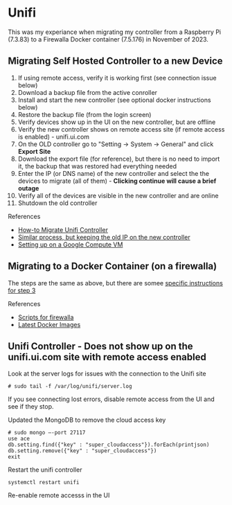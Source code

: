 # Unifi

This was my experiance when migrating my controller from a Raspberry Pi (7.3.83) to a Firewalla Docker container (7.5.176) in November of 2023.

## Migrating Self Hosted Controller to a new Device

1. If using remote access, verify it is working first (see connection issue below)
2. Download a backup file from the active conroller
3. Install and start the new controller (see optional docker instructions below)
4. Restore the backup file (from the login screen)
5. Verify devices show up in the UI on the new controller, but are offline
6. Verify the new controller shows on remote access site (if remote access is enabled) - unifi.ui.com
7. On the OLD controller go to "Setting -> System -> General" and click **Export Site**
8. Download the export file (for reference), but there is no need to import it, the backup that was restored had everything needed
9. Enter the IP (or DNS name) of the new controller and select the the devices to migrate (all of them) - **Clicking continue will cause a brief outage**
10. Verify all of the devices are visible in the new controller and are online
11. Shutdown the old controller

References
- [How-to Migrate Unifi Controller](https://lazyadmin.nl/home-network/migrate-unifi-controller/)
- [Similar process, but keeping the old IP on the new controller](https://community.ui.com/questions/How-to-migrate-UniFi-Controller-from-one-host-to-another/1c4bb6b7-f9b2-4628-8903-5b9a09cc5294#answer/ef467264-86c3-4f49-99f7-9b9af95182dc)
- [Setting up on a Google Compute VM](https://metis.fi/en/2018/02/unifi-on-gcp/)

## Migrating to a Docker Container (on a firewalla)

The steps are the same as above, but there are somee [specific instructions for step 3](https://help.firewalla.com/hc/en-us/articles/360053441074-Guide-How-to-run-UniFi-Controller-on-the-Firewalla-Gold-Series-Boxes)

References
- [Scripts for firewalla](https://github.com/mbierman/unifi-installer-for-Firewalla/tree/main)
- [Latest Docker Images](https://hub.docker.com/r/jacobalberty/unifi/tags)

## Unifi Controller - Does not show up on the unifi.ui.com site with remote access enabled

Look at the server logs for issues with the connection to the Unifi site
```
# sudo tail -f /var/log/unifi/server.log
```
If you see connecting lost errors, disable remote access from the UI and see if they stop.

Updated the MongoDB to remove the cloud access key
```
# sudo mongo —-port 27117
use ace
db.setting.find({"key" : "super_cloudaccess"}).forEach(printjson)
db.setting.remove({"key" : "super_cloudaccess"})
exit
```
Restart the unifi controller
```
systemctl restart unifi
```

Re-enable remote accesss in the UI
